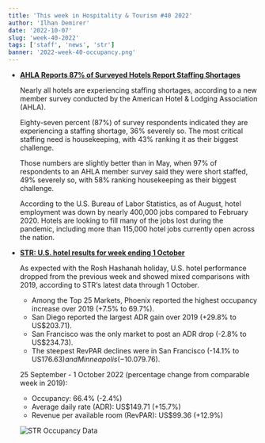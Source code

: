 ```yaml
---
title: 'This week in Hospitality & Tourism #40 2022'
author: 'Ilhan Demirer'
date: '2022-10-07'
slug: 'week-40-2022'
tags: ['staff', 'news', 'str']
banner: '2022-week-40-occupancy.png'
---
```


- **[AHLA Reports 87% of Surveyed Hotels Report Staffing Shortages](https://www.hotelnewsresource.com/article122896.html)**

  Nearly all hotels are experiencing staffing shortages, according to a new member survey conducted by the American Hotel & Lodging Association (AHLA).

  Eighty-seven percent (87%) of survey respondents indicated they are experiencing a staffing shortage, 36% severely so. The most critical staffing need is housekeeping, with 43% ranking it as their biggest challenge.

  Those numbers are slightly better than in May, when 97% of respondents to an AHLA member survey said they were short staffed, 49% severely so, with 58% ranking housekeeping as their biggest challenge.

  According to the U.S. Bureau of Labor Statistics, as of August, hotel employment was down by nearly 400,000 jobs compared to February 2020. Hotels are looking to fill many of the jobs lost during the pandemic, including more than 115,000 hotel jobs currently open across the nation.

- **[STR: U.S. hotel results for week ending 1 October](https://str.com/press-release/str-us-hotel-results-week-ending-1-october)**

  As expected with the Rosh Hashanah holiday, U.S. hotel performance dropped from the previous week and showed mixed comparisons with 2019, according to STR‘s latest data through 1 October.

  - Among the Top 25 Markets, Phoenix reported the highest occupancy increase over 2019 (+7.5% to 69.7%).
  - San Diego reported the largest ADR gain over 2019 (+29.8% to US$203.71).
  - San Francisco was the only market to post an ADR drop (-2.8% to US$234.73).
  - The steepest RevPAR declines were in San Francisco (-14.1% to US$176.63) and Minneapolis (-10.0% to US$79.76).

  25 September - 1 October 2022 (percentage change from comparable week in 2019):

  - Occupancy: 66.4% (-2.4%)
  - Average daily rate (ADR): US$149.71 (+15.7%)
  - Revenue per available room (RevPAR): US$99.36 (+12.9%)

  ![STR Occupancy Data](/images/blogimages/2022-week-40-occupancy.png)
